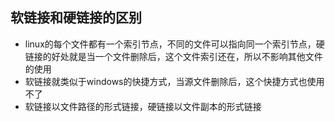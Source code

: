 ## 软链接和硬链接的区别

* linux的每个文件都有一个索引节点，不同的文件可以指向同一个索引节点，硬链接的好处就是当一个文件删除后，这个文件索引还在，所以不影响其他文件的使用
* 软链接就类似于windows的快捷方式，当源文件删除后，这个快捷方式也使用不了
* 软链接以文件路径的形式链接，硬链接以文件副本的形式链接